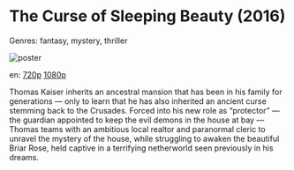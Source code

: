 # The Curse of Sleeping Beauty (2016)

Genres: fantasy, mystery, thriller

![poster](http://image.tmdb.org/t/p/w500/pc03N6C1TeNcKcvngrrsb9Q2FFO.jpg)

en:
  [720p](magnet:?xt=urn:btih:1F9AE157CFDE52F7AEF644734BF2A444B4FF326E&tr=udp://glotorrents.pw:6969/announce&tr=udp://tracker.opentrackr.org:1337/announce&tr=udp://torrent.gresille.org:80/announce&tr=udp://tracker.openbittorrent.com:80&tr=udp://tracker.coppersurfer.tk:6969&tr=udp://tracker.leechers-paradise.org:6969&tr=udp://p4p.arenabg.ch:1337&tr=udp://tracker.internetwarriors.net:1337)
  [1080p](magnet:?xt=urn:btih:BB518F73C5F676A88FC48E85F221A4E5404C2DA2&tr=udp://glotorrents.pw:6969/announce&tr=udp://tracker.opentrackr.org:1337/announce&tr=udp://torrent.gresille.org:80/announce&tr=udp://tracker.openbittorrent.com:80&tr=udp://tracker.coppersurfer.tk:6969&tr=udp://tracker.leechers-paradise.org:6969&tr=udp://p4p.arenabg.ch:1337&tr=udp://tracker.internetwarriors.net:1337)
  


Thomas Kaiser inherits an ancestral mansion that has been in his family for generations — only to learn that he has also inherited an ancient curse stemming back to the Crusades. Forced into his new role as “protector” — the guardian appointed to keep the evil demons in the house at bay — Thomas teams with an ambitious local realtor and paranormal cleric to unravel the mystery of the house, while struggling to awaken the beautiful Briar Rose, held captive in a terrifying netherworld seen previously in his dreams.